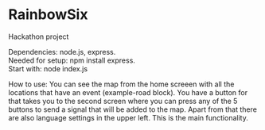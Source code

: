 # RainbowSix
Hackathon project

Dependencies: node.js, express.  
Needed for setup: npm install express.  
Start with: node index.js

How to use: You can see the map from the home screeen with all the locations that have an event (example-road block). You have a button for that takes you to the second screen where you can press any of the 5 buttons to send a signal that will be added to the map. Apart from that there are also language settings in the upper left. This is the main functionality.
